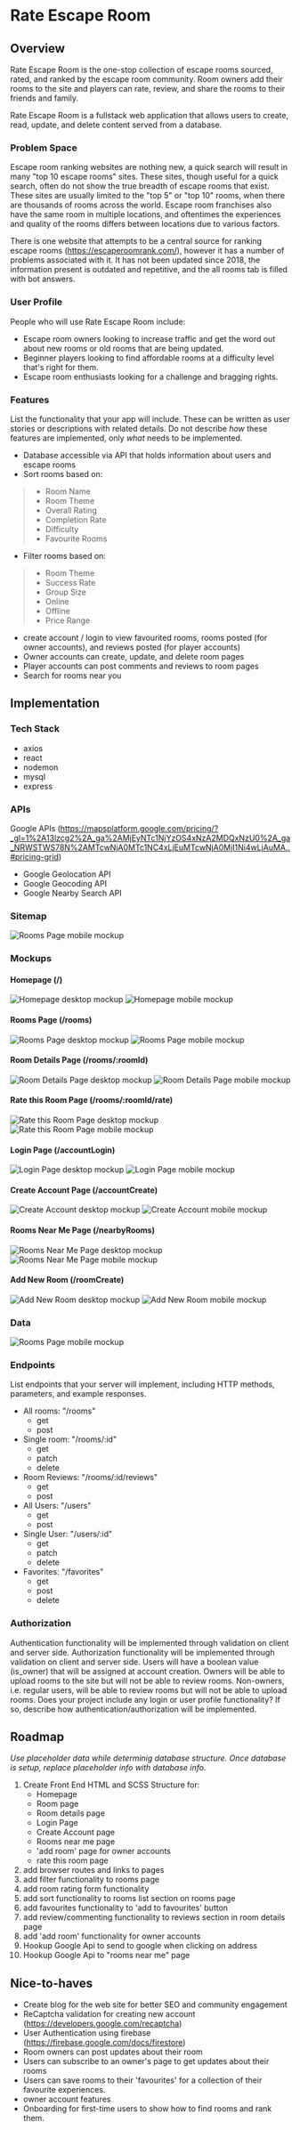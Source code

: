 # Rate Escape Room

## Overview

Rate Escape Room is the one-stop collection of escape rooms sourced, rated, and ranked by the escape room community. Room owners add their rooms to the site and players can rate, review, and share the rooms to their friends and family.

Rate Escape Room is a fullstack web application that allows users to create, read, update, and delete content served from a database.

### Problem Space

Escape room ranking websites are nothing new, a quick search will result in many "top 10 escape rooms" sites. These sites, though useful for a quick search, often do not show the true breadth of escape rooms that exist. These sites are usually limited to the "top 5" or "top 10" rooms, when there are thousands of rooms across the world. Escape room franchises also have the same room in multiple locations, and oftentimes the experiences and quality of the rooms differs between locations due to various factors.

There is one website that attempts to be a central source for ranking escape rooms (https://escaperoomrank.com/), however it has a number of problems associated with it. It has not been updated since 2018, the information present is outdated and repetitive, and the all rooms tab is filled with bot answers.


### User Profile

People who will use Rate Escape Room include:
- Escape room owners looking to increase traffic and get the word out about new rooms or old rooms that are being updated.
- Beginner players looking to find affordable rooms at a difficulty level that's right for them.
- Escape room enthusiasts looking for a challenge and bragging rights.



### Features

List the functionality that your app will include. These can be written as user stories or descriptions with related details. Do not describe _how_ these features are implemented, only _what_ needs to be implemented.

- Database accessible via API that holds information about users and escape rooms
- Sort rooms based on:
> - Room Name
> - Room Theme
> - Overall Rating
> - Completion Rate
> - Difficulty
> - Favourite Rooms
- Filter rooms based on:
> - Room Theme
> - Success Rate
> - Group Size
> - Online
> - Offline
> - Price Range
- create account / login to view favourited rooms, rooms posted (for owner accounts), and reviews posted (for player accounts)
- Owner accounts can create, update, and delete room pages
- Player accounts can post comments and reviews to room pages
- Search for rooms near you

## Implementation

### Tech Stack

- axios
- react
- nodemon
- mysql
- express

### APIs
Google APIs
(https://mapsplatform.google.com/pricing/?_gl=1%2A13lzcg2%2A_ga%2AMjEyNTc1NjYzOS4xNzA2MDQxNzU0%2A_ga_NRWSTWS78N%2AMTcwNjA0MTc1NC4xLjEuMTcwNjA0MjI1Ni4wLjAuMA..#pricing-grid)
- Google Geolocation API
- Google Geocoding API
- Google Nearby Search API

### Sitemap
![Rooms Page mobile mockup](./proposal-assets/Sitemap.png)

### Mockups

#### Homepage (/)
![Homepage desktop mockup](./proposal-assets/Desktop_Homepage.png)
![Homepage mobile mockup](./proposal-assets/Mobile_Homepage.png)

#### Rooms Page (/rooms)
![Rooms Page desktop mockup](./proposal-assets/Desktop_Rooms.png)
![Rooms Page mobile mockup](./proposal-assets/Mobile_Rooms.png)

#### Room Details Page (/rooms/:roomId)
![Room Details Page desktop mockup](./proposal-assets/Desktop_Room-Details.png)
![Room Details Page mobile mockup](./proposal-assets/Mobile_Room-Details.png)

#### Rate this Room Page (/rooms/:roomId/rate)
![Rate this Room Page desktop mockup](./proposal-assets/Desktop_Rate-Room.png)
![Rate this Room Page mobile mockup](./proposal-assets/Mobile_Rate-Room.png)

#### Login Page (/accountLogin)
![Login Page desktop mockup](./proposal-assets/Desktop_Log-In.png)
![Login Page mobile mockup](./proposal-assets/Mobile_Log-In.png)

#### Create Account Page (/accountCreate)
![Create Account desktop mockup](./proposal-assets/Desktop_Create-Account.png)
![Create Account mobile mockup](./proposal-assets/Mobile_Create-Account.png)


#### Rooms Near Me Page (/nearbyRooms)
![Rooms Near Me Page desktop mockup](./proposal-assets/Desktop_Search-Nearby.png)
![Rooms Near Me Page mobile mockup](./proposal-assets/Mobile_Search-Nearby.png)

#### Add New Room (/roomCreate)
![Add New Room desktop mockup](./proposal-assets/Desktop_Add-Room.png)
![Add New Room mobile mockup](./proposal-assets/Mobile_Add-Room.png)


### Data

![Rooms Page mobile mockup](./drawSQL-rate-escape-room-export-2024-02-03.png)

### Endpoints

List endpoints that your server will implement, including HTTP methods, parameters, and example responses.
- All rooms: "/rooms"
    - get
    - post
- Single room: "/rooms/:id"
    - get
    - patch
    - delete
- Room Reviews: "/rooms/:id/reviews"
    - get
    - post
- All Users: "/users"
    - get
    - post
- Single User: "/users/:id"
    - get
    - patch
    - delete
- Favorites: "/favorites"
    - get
    - post
    - delete

### Authorization

Authentication functionality will be implemented through validation on client and server side.
Authorization functionality will be implemented through validation on client and server side. Users will have a boolean value (is_owner) that will be assigned at account creation. Owners will be able to upload rooms to the site but will not be able to review rooms. Non-owners, i.e. regular users, will be able to review rooms but will not be able to upload rooms.
Does your project include any login or user profile functionality? If so, describe how authentication/authorization will be implemented.

## Roadmap

*Use placeholder data while determinig database structure. Once database is setup, replace placeholder info with database info.*

1. Create Front End HTML and SCSS Structure for:
    - Homepage
    - Room page
    - Room details page
    - Login Page
    - Create Account page
    - Rooms near me page
    - 'add room' page for owner accounts
    - rate this room page
2. add browser routes and links to pages
3. add filter functionality to rooms page
4. add room rating form functionality 
5. add sort functionality to rooms list section on rooms page
6. add favourites functionality to 'add to favourites' button
7. add review/commenting functionality to reviews section in room details page
8. add 'add room' functionality for owner accounts
9. Hookup Google Api to send to google when clicking on address
10. Hookup Google Api to "rooms near me" page

## Nice-to-haves

- Create blog for the web site for better SEO and community engagement
- ReCaptcha validation for creating new account (https://developers.google.com/recaptcha)
- User Authentication using firebase (https://firebase.google.com/docs/firestore)
- Room owners can post updates about their room
- Users can subscribe to an owner's page to get updates about their rooms
- Users can save rooms to their 'favourites' for a collection of their favourite experiences.
- owner account features
- Onboarding for first-time users to show how to find rooms and rank them.
